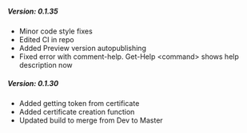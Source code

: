 ##### Version: 0.1.35
* Minor code style fixes
* Edited CI in repo
* Added Preview version autopublishing
* Fixed error with comment-help. Get-Help \<command\> shows help description now
##### Version: 0.1.30

* Added getting token from certificate
* Added certificate creation function
* Updated build to merge from Dev to Master
